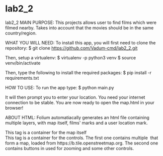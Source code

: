 # lab2_2
lab2_2
MAIN PURPOSE:
This projects allows user to find films which were filmed nearby.
Takes into account that the movies should be in the same country/region.

WHAT YOU WILL NEED:
To install this app, you will first need to clone the repository:
$ git clone https://github.com/Vadum-cmd/lab2_2.git

Then, setup a virtualenv:
$ virtualenv -p python3 venv
$ source venv/bin/activate

Then, type the following to install the required packages:
$ pip install -r requirements.txt

HOW TO USE:
To run the app type:
$ python main.py

It will then prompt you to enter your location. You need your internet connection to be stable.
You are now ready to open the map.html in your browser!

ABOUT HTML:
Folium automatiacally generates an html file containing multiple layers, with map itself, films' marks and a user location mark.
<div class="leaflet-pane leaflet-map-pane" ... >
This tag is a container for the map itself
<div class="leaflet-control-container">
This tag is a container for the controls.
The first one contains multiple <img> that form a map, loaded from https://b.tile.openstreetmap.org.
The second one contains buttons in <a> used for zooming and some other controls.
